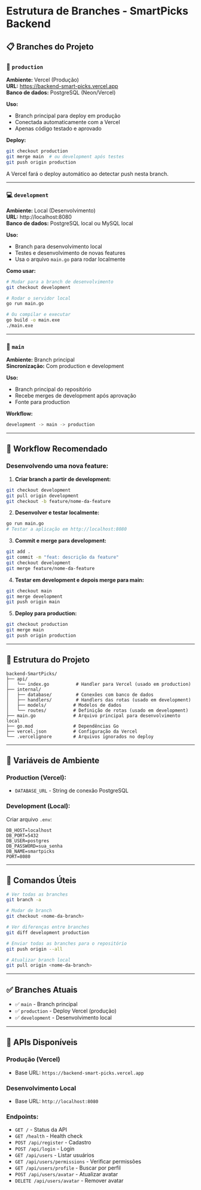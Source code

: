 # Estrutura de Branches - SmartPicks Backend

## 📋 Branches do Projeto

### 🚀 `production`
**Ambiente:** Vercel (Produção)  
**URL:** https://backend-smart-picks.vercel.app  
**Banco de dados:** PostgreSQL (Neon/Vercel)  

**Uso:**
- Branch principal para deploy em produção
- Conectada automaticamente com a Vercel
- Apenas código testado e aprovado

**Deploy:**
```bash
git checkout production
git merge main  # ou development após testes
git push origin production
```

A Vercel fará o deploy automático ao detectar push nesta branch.

---

### 💻 `development`
**Ambiente:** Local (Desenvolvimento)  
**URL:** http://localhost:8080  
**Banco de dados:** PostgreSQL local ou MySQL local  

**Uso:**
- Branch para desenvolvimento local
- Testes e desenvolvimento de novas features
- Usa o arquivo `main.go` para rodar localmente

**Como usar:**
```bash
# Mudar para a branch de desenvolvimento
git checkout development

# Rodar o servidor local
go run main.go

# Ou compilar e executar
go build -o main.exe
./main.exe
```

---

### 🌿 `main`
**Ambiente:** Branch principal  
**Sincronização:** Com production e development  

**Uso:**
- Branch principal do repositório
- Recebe merges de development após aprovação
- Fonte para production

**Workflow:**
```bash
development -> main -> production
```

---

## 🔄 Workflow Recomendado

### Desenvolvendo uma nova feature:

1. **Criar branch a partir de development:**
```bash
git checkout development
git pull origin development
git checkout -b feature/nome-da-feature
```

2. **Desenvolver e testar localmente:**
```bash
go run main.go
# Testar a aplicação em http://localhost:8080
```

3. **Commit e merge para development:**
```bash
git add .
git commit -m "feat: descrição da feature"
git checkout development
git merge feature/nome-da-feature
```

4. **Testar em development e depois merge para main:**
```bash
git checkout main
git merge development
git push origin main
```

5. **Deploy para production:**
```bash
git checkout production
git merge main
git push origin production
```

---

## 📁 Estrutura do Projeto

```
backend-SmartPicks/
├── api/
│   └── index.go          # Handler para Vercel (usado em production)
├── internal/
│   ├── database/         # Conexões com banco de dados
│   ├── handlers/         # Handlers das rotas (usado em development)
│   ├── models/          # Modelos de dados
│   └── routes/          # Definição de rotas (usado em development)
├── main.go              # Arquivo principal para desenvolvimento local
├── go.mod               # Dependências Go
├── vercel.json          # Configuração da Vercel
└── .vercelignore        # Arquivos ignorados no deploy
```

---

## 🔧 Variáveis de Ambiente

### Production (Vercel):
- `DATABASE_URL` - String de conexão PostgreSQL

### Development (Local):
Criar arquivo `.env`:
```env
DB_HOST=localhost
DB_PORT=5432
DB_USER=postgres
DB_PASSWORD=sua_senha
DB_NAME=smartpicks
PORT=8080
```

---

## 📝 Comandos Úteis

```bash
# Ver todas as branches
git branch -a

# Mudar de branch
git checkout <nome-da-branch>

# Ver diferenças entre branches
git diff development production

# Enviar todas as branches para o repositório
git push origin --all

# Atualizar branch local
git pull origin <nome-da-branch>
```

---

## ✅ Branches Atuais

- ✅ `main` - Branch principal
- ✅ `production` - Deploy Vercel (produção)
- ✅ `development` - Desenvolvimento local

---

## 🚀 APIs Disponíveis

### Produção (Vercel)
- Base URL: `https://backend-smart-picks.vercel.app`

### Desenvolvimento Local
- Base URL: `http://localhost:8080`

### Endpoints:
- `GET /` - Status da API
- `GET /health` - Health check
- `POST /api/register` - Cadastro
- `POST /api/login` - Login
- `GET /api/users` - Listar usuários
- `GET /api/users/permissions` - Verificar permissões
- `GET /api/users/profile` - Buscar por perfil
- `POST /api/users/avatar` - Atualizar avatar
- `DELETE /api/users/avatar` - Remover avatar
